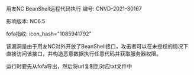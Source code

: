 用友NC BeanShell远程代码执行
编号: CNVD-2021-30167

影响版本: NC6.5

fofa指纹: icon_hash="1085941792"

该漏洞是由于用友NC对外开放了BeanShell接口，攻击者可以在未授权的情况下直接访问该接口，并构造恶意数据执行任意代码并获取服务器权限。

运行时要先从fofa导出，然后将url复制到对应txt文件中
